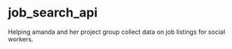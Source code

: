 # job_search_api

Helping amanda and her project group collect data on job listings for social workers.